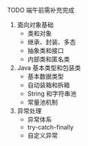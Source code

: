 
TODO 端午前需补充完成

1. 面向对象基础
   - 类和对象
   - 继承、封装、多态
   - 抽象类和接口
   - 内部类和匿名类
2. Java 基本类型和包装类
   - 基本数据类型
   - 自动装箱和拆箱
   - String 和字符串池
   - 常量池机制
3. 异常处理 
   - 异常体系
   - try-catch-finally
   - 自定义异常